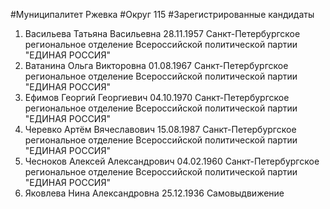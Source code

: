 #Муниципалитет
Ржевка
#Округ
115
#Зарегистрированные кандидаты
1. Васильева Татьяна Васильевна 28.11.1957
Санкт-Петербургское региональное отделение Всероссийской политической партии "ЕДИНАЯ РОССИЯ"
2. Ватанина Ольга Викторовна 01.08.1967
Санкт-Петербургское региональное отделение Всероссийской политической партии "ЕДИНАЯ РОССИЯ"
3. Ефимов Георгий Георгиевич 04.10.1970
Санкт-Петербургское региональное отделение Всероссийской политической партии "ЕДИНАЯ РОССИЯ"
4. Черевко Артём Вячеславович 15.08.1987
Санкт-Петербургское региональное отделение Всероссийской политической партии "ЕДИНАЯ РОССИЯ"
5. Чесноков Алексей Александрович 04.02.1960
Санкт-Петербургское региональное отделение Всероссийской политической партии "ЕДИНАЯ РОССИЯ"
6. Яковлева Нина Александровна 25.12.1936
Самовыдвижение
